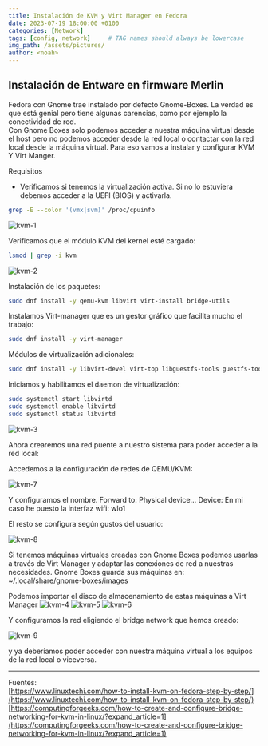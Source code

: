 ```yaml
---
title: Instalación de KVM y Virt Manager en Fedora
date: 2023-07-19 18:00:00 +0100
categories: [Network]
tags: [config, network]     # TAG names should always be lowercase
img_path: /assets/pictures/
author: <noah>
---
```

## Instalación de Entware en firmware Merlin

Fedora con Gnome trae instalado por defecto Gnome-Boxes. La verdad es que está genial pero tiene algunas carencias, como por ejemplo la conectividad de red.  
Con Gnome Boxes solo podemos acceder a nuestra máquina virtual desde el host pero no podemos acceder desde la red local o contactar con la red local desde la máquina virtual. Para eso vamos a instalar y configurar KVM Y Virt Manger.

Requisitos

- Verificamos si tenemos la virtualización activa. Si no lo estuviera debemos acceder a la UEFI (BIOS) y activarla.

 ``` bash
grep -E --color '(vmx|svm)' /proc/cpuinfo
 ```
![kvm-1](kvm-1.png)

Verificamos que el módulo KVM del kernel esté cargado:

``` bash
lsmod | grep -i kvm
```
![kvm-2](kvm-2.png)

Instalación de los paquetes:
``` bash
sudo dnf install -y qemu-kvm libvirt virt-install bridge-utils
```

Instalamos Virt-manager que es un gestor gráfico que facilita mucho el trabajo:
``` bash
sudo dnf install -y virt-manager
```

Módulos de virtualización adicionales:
``` bash
sudo dnf install -y libvirt-devel virt-top libguestfs-tools guestfs-tools
```

Iniciamos y habilitamos el daemon de virtualización:
``` bash
sudo systemctl start libvirtd
sudo systemctl enable libvirtd
sudo systemctl status libvirtd
```
![kvm-3](kvm-3.png)

Ahora crearemos una red puente a nuestro sistema para poder acceder a la red local:

Accedemos a la configuración de redes de QEMU/KVM:

![kvm-7](kvm-7.png)

Y configuramos el nombre.
Forward to: Physical device... 
Device: En mi caso he puesto la interfaz wifi: wlo1

El resto se configura según gustos del usuario:

![kvm-8](kvm-8.png)


Si tenemos máquinas virtuales creadas con Gnome Boxes podemos usarlas a través de Virt Manager y adaptar las conexiones de red a nuestras necesidades. 
Gnome Boxes guarda sus máquinas en: ~/.local/share/gnome-boxes/images

Podemos importar el disco de almacenamiento de estas máquinas a Virt Manager
![kvm-4](kvm-4.png)
![kvm-5](kvm-5.png)
![kvm-6](kvm-6.png)

Y configuramos la red eligiendo el bridge network que hemos creado:

![kvm-9](kvm-9.png)

y ya deberíamos poder acceder con nuestra máquina virtual a los equipos de la red local o viceversa.


***  
Fuentes:  
[https://www.linuxtechi.com/how-to-install-kvm-on-fedora-step-by-step/](https://www.linuxtechi.com/how-to-install-kvm-on-fedora-step-by-step/)  
[https://computingforgeeks.com/how-to-create-and-configure-bridge-networking-for-kvm-in-linux/?expand_article=1](https://computingforgeeks.com/how-to-create-and-configure-bridge-networking-for-kvm-in-linux/?expand_article=1)  


